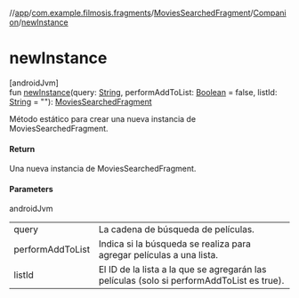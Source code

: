 //[app](../../../../index.md)/[com.example.filmosis.fragments](../../index.md)/[MoviesSearchedFragment](../index.md)/[Companion](index.md)/[newInstance](new-instance.md)

# newInstance

[androidJvm]\
fun [newInstance](new-instance.md)(query: [String](https://kotlinlang.org/api/latest/jvm/stdlib/kotlin/-string/index.html), performAddToList: [Boolean](https://kotlinlang.org/api/latest/jvm/stdlib/kotlin/-boolean/index.html) = false, listId: [String](https://kotlinlang.org/api/latest/jvm/stdlib/kotlin/-string/index.html) = &quot;&quot;): [MoviesSearchedFragment](../index.md)

Método estático para crear una nueva instancia de MoviesSearchedFragment.

#### Return

Una nueva instancia de MoviesSearchedFragment.

#### Parameters

androidJvm

| | |
|---|---|
| query | La cadena de búsqueda de películas. |
| performAddToList | Indica si la búsqueda se realiza para agregar películas a una lista. |
| listId | El ID de la lista a la que se agregarán las películas (solo si performAddToList es true). |
